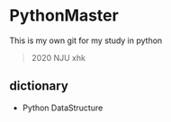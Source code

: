 # PythonMaster
This is my own git for my study in python
> 2020 NJU xhk
## dictionary
- Python DataStructure
